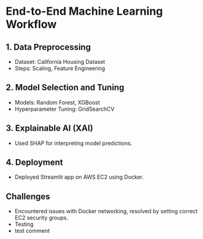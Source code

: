 # End-to-End Machine Learning Workflow

## 1. Data Preprocessing
- Dataset: California Housing Dataset
- Steps: Scaling, Feature Engineering

## 2. Model Selection and Tuning
- Models: Random Forest, XGBoost
- Hyperparameter Tuning: GridSearchCV

## 3. Explainable AI (XAI)
- Used SHAP for interpreting model predictions.

## 4. Deployment
- Deployed Streamlit app on AWS EC2 using Docker.

## Challenges
- Encountered issues with Docker networking, resolved by setting correct EC2 security groups.
- Testing
- test comment
